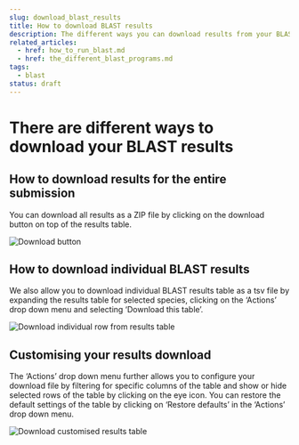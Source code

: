 ```yaml
---
slug: download_blast_results
title: How to download BLAST results
description: The different ways you can download results from your BLAST query
related_articles:
  - href: how_to_run_blast.md
  - href: the_different_blast_programs.md
tags:
  - blast
status: draft
---
```

# There are different ways to download your BLAST results
## How to download results for the entire submission
You can download all results as a ZIP file by clicking on the download button on top of the results table.

![Download button](blast/BLAST_Download_1.png)

## How to download individual BLAST results 
We also allow you to download individual BLAST results table as a tsv file by expanding the results table for selected species, clicking on the ‘Actions’ drop down menu and selecting ‘Download this table’.
  
![Download individual row from results table](blast/BLAST_Download_2.png)

## Customising your results download 
The ‘Actions’ drop down menu further allows you to configure your download file by filtering for specific columns of the table and show or hide selected rows of the table by clicking on the eye icon. You can restore the default settings of the table by clicking on ‘Restore defaults’ in the ‘Actions’ drop down menu. 

![Download customised results table](blast/BLAST_Download_3.png)


